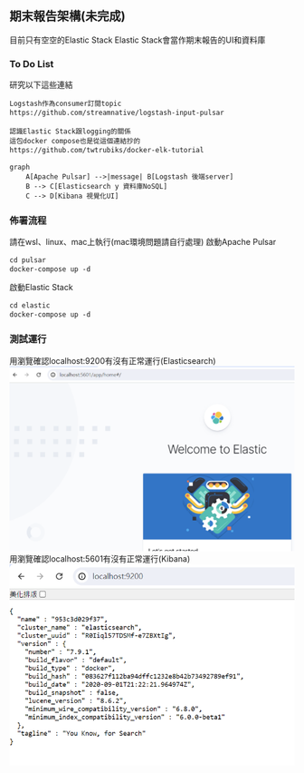 ## 期末報告架構(未完成)
目前只有空空的Elastic Stack
Elastic Stack會當作期末報告的UI和資料庫
### To Do List
研究以下這些連結
```
Logstash作為consumer訂閱topic
https://github.com/streamnative/logstash-input-pulsar

認識Elastic Stack跟logging的關係
這包docker compose也是從這個連結抄的
https://github.com/twtrubiks/docker-elk-tutorial
```
```mermaid
graph
    A[Apache Pulsar] -->|message| B[Logstash 後端server]
    B --> C[Elasticsearch y 資料庫NoSQL]
    C --> D[Kibana 視覺化UI]
```

### 佈署流程
請在wsl、linux、mac上執行(mac環境問題請自行處理)
啟動Apache Pulsar
```
cd pulsar
docker-compose up -d
```
啟動Elastic Stack
```
cd elastic
docker-compose up -d
```
### 測試運行
用瀏覽確認localhost:9200有沒有正常運行(Elasticsearch)
![alt text](README_image/imageE.png)
用瀏覽確認localhost:5601有沒有正常運行(Kibana)
![alt text](README_image/imageK.png)
